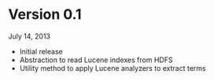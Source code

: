 Version 0.1
===========
July 14, 2013

+ Initial release
+ Abstraction to read Lucene indexes from HDFS
+ Utility method to apply Lucene analyzers to extract terms

